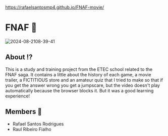 https://rafaelsantosmp4.github.io/FNAF-movie/

# FNAF 🐻
![2024-08-2108-39-41](https://github.com/user-attachments/assets/b78e7748-ecb1-4da2-97fc-6730adef93a0)

## About ⁉
This is a study and training project from the ETEC school related to the FNAF saga. It contains a little about the history of each game, a movie trailer, a FICTITIOUS store and an amateur quiz that I tried to make so that if you get the answer wrong you get a jumpscare, but the video doesn't play automatically because the browser blocks it. But it was a good learning experience!

## Members 👥
<ul>
  <li>Rafael Santos Rodrigues</li>
  <li>Raul Ribeiro Fialho</li>
</ul>
